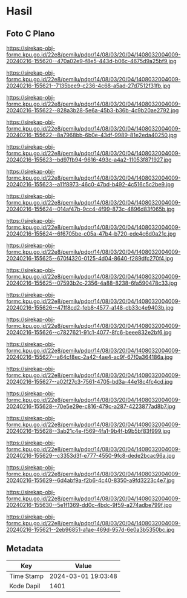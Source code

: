 # Hasil

## Foto C Plano

https://sirekap-obj-formc.kpu.go.id/22e8/pemilu/pdpr/14/08/03/20/04/1408032004009-20240216-155620--470a02e9-f8e5-443d-b06c-4675d9a25bf9.jpg

https://sirekap-obj-formc.kpu.go.id/22e8/pemilu/pdpr/14/08/03/20/04/1408032004009-20240216-155621--7135bee9-c236-4c68-a5ad-27d7512f31fb.jpg

https://sirekap-obj-formc.kpu.go.id/22e8/pemilu/pdpr/14/08/03/20/04/1408032004009-20240216-155622--828a3b28-5e6a-45b3-b36b-4c9b20ae2792.jpg

https://sirekap-obj-formc.kpu.go.id/22e8/pemilu/pdpr/14/08/03/20/04/1408032004009-20240216-155622--8a7968bb-6b0e-43df-9989-81e2eda40250.jpg

https://sirekap-obj-formc.kpu.go.id/22e8/pemilu/pdpr/14/08/03/20/04/1408032004009-20240216-155623--bd97fb94-9616-493c-a4a2-11053f871927.jpg

https://sirekap-obj-formc.kpu.go.id/22e8/pemilu/pdpr/14/08/03/20/04/1408032004009-20240216-155623--a11f8973-46c0-47bd-b492-4c516c5c2be9.jpg

https://sirekap-obj-formc.kpu.go.id/22e8/pemilu/pdpr/14/08/03/20/04/1408032004009-20240216-155624--014af47b-9cc4-4f99-873c-4896d83f065b.jpg

https://sirekap-obj-formc.kpu.go.id/22e8/pemilu/pdpr/14/08/03/20/04/1408032004009-20240216-155624--6f6705be-c05a-47b4-b720-ede4c6d0a21c.jpg

https://sirekap-obj-formc.kpu.go.id/22e8/pemilu/pdpr/14/08/03/20/04/1408032004009-20240216-155625--670f4320-0125-4d04-8640-f289dfc270f4.jpg

https://sirekap-obj-formc.kpu.go.id/22e8/pemilu/pdpr/14/08/03/20/04/1408032004009-20240216-155625--07593b2c-2356-4a88-8238-6fa590478c33.jpg

https://sirekap-obj-formc.kpu.go.id/22e8/pemilu/pdpr/14/08/03/20/04/1408032004009-20240216-155626--47ff8cd2-feb8-4577-a148-cb33c4e9403b.jpg

https://sirekap-obj-formc.kpu.go.id/22e8/pemilu/pdpr/14/08/03/20/04/1408032004009-20240216-155626--c7827621-91c1-4077-8fc6-beee832e2bf6.jpg

https://sirekap-obj-formc.kpu.go.id/22e8/pemilu/pdpr/14/08/03/20/04/1408032004009-20240216-155627--a64cf8ec-2a42-4ae4-ac9f-67f0a364186a.jpg

https://sirekap-obj-formc.kpu.go.id/22e8/pemilu/pdpr/14/08/03/20/04/1408032004009-20240216-155627--a02f27c3-7561-4705-bd3a-44e18c4fc4cd.jpg

https://sirekap-obj-formc.kpu.go.id/22e8/pemilu/pdpr/14/08/03/20/04/1408032004009-20240216-155628--70e5e29e-c816-479c-a287-4223877ad8b7.jpg

https://sirekap-obj-formc.kpu.go.id/22e8/pemilu/pdpr/14/08/03/20/04/1408032004009-20240216-155628--3ab21c4e-f569-4fa1-9b4f-b9b5bf83f999.jpg

https://sirekap-obj-formc.kpu.go.id/22e8/pemilu/pdpr/14/08/03/20/04/1408032004009-20240216-155629--c3353d3f-e777-4550-9fc8-dede2bcac96a.jpg

https://sirekap-obj-formc.kpu.go.id/22e8/pemilu/pdpr/14/08/03/20/04/1408032004009-20240216-155629--6d4abf9a-f2b6-4c40-8350-a9fd3223c4e7.jpg

https://sirekap-obj-formc.kpu.go.id/22e8/pemilu/pdpr/14/08/03/20/04/1408032004009-20240216-155630--5e1f1369-dd0c-4bdc-9f59-a274adbe799f.jpg

https://sirekap-obj-formc.kpu.go.id/22e8/pemilu/pdpr/14/08/03/20/04/1408032004009-20240216-155621--2eb96851-a1ae-469d-957d-6e0a3b5350bc.jpg


## Metadata

| Key        | Value               |
| ---------- | ------------------- |
| Time Stamp | 2024-03-01 19:03:48 |
| Kode Dapil | 1401                |



